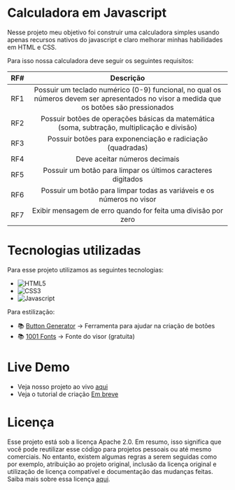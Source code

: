 # Calculadora em Javascript

Nesse projeto meu objetivo foi construir uma calculadora simples usando apenas recursos nativos do javascript e claro melhorar minhas habilidades em HTML e CSS. 

Para isso nossa calculadora deve seguir os seguintes requisitos:

| RF# |                                                                Descrição                                                                |
|-----|:---------------------------------------------------------------------------------------------------------------------------------------:|
| RF1 | Possuir um teclado numérico (0-9) funcional, no qual os números devem ser apresentados no visor a medida que os botões são pressionados |
| RF2 | Possuir botões de operações básicas da matemática (soma, subtração, multiplicação e divisão)                                            |
| RF3 | Possuir botões para exponenciação e radiciação (quadradas)                                                                              |
| RF4 | Deve aceitar números decimais                                                                                                           |
| RF5 | Possuir um botão para limpar os últimos caracteres digitados                                                                            |
| RF6 | Possuir um botão para limpar todas as variáveis e os números no visor                                                                   |
| RF7 | Exibir mensagem de erro quando for feita uma divisão por zero                                                                           |

# Tecnologias utilizadas


Para esse projeto utilizamos as seguintes tecnologias:
- ![HTML5](https://img.shields.io/badge/html5-%23E34F26.svg?style=for-the-badge&logo=html5&logoColor=white)
- ![CSS3](https://img.shields.io/badge/css3-%231572B6.svg?style=for-the-badge&logo=css3&logoColor=white)
- ![Javascript](https://img.shields.io/badge/JavaScript-323330?style=for-the-badge&logo=javascript&logoColor=F7DF1E)


Para estilização:
- 📚 [Button Generator](https://css3buttongenerator.com/) → Ferramenta para ajudar na criação de botões
- 📚 [1001 Fonts](https://www.1001fonts.com/digital-fonts.html) → Fonte do visor (gratuita)


# Live Demo

- Veja nosso projeto ao vivo [aqui]()
- Veja o tutorial de criação [Em breve](#)

# Licença

Esse projeto está sob a licença Apache 2.0. Em resumo, isso significa que você pode reutilizar esse código para projetos pessoais ou até mesmo comerciais. No entanto, existem algumas regras a serem seguidas como por exemplo, atribuição ao projeto original, inclusão da licença original e utilização de licença compatível e documentação das mudanças feitas. 
Saiba mais sobre essa licença [aqui](https://opensource.org/licenses/Apache-2.0).
